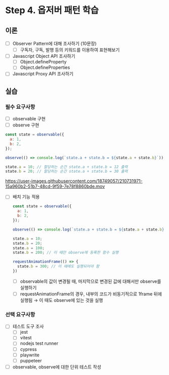 # Step 4. 옵저버 패턴 학습

## 이론

- [ ]  Observer Pattern에 대해 조사하기 (10문장)
   - [ ]  구독자, 구독, 발행 등의 키워드를 이용하여 표현해보기
- [ ]  Javascript Object API 조사하기
   - [ ]  Object.defineProperty
   - [ ]  Object.defineProperties
- [ ]  Javascript Proxy API 조사하기

## 실습

### 필수 요구사항

- [ ]  observable 구현
- [ ]  observe 구현

```jsx
const state = observable({
  a: 1,
  b: 2,
});

observe(() => console.log(`state.a + state.b = ${state.a + state.b}`)); // 3

state.a = 10; // 할당하는 순간 state.a + state.b = 12 출력
state.b = 20; // 할당하는 순간 state.a + state.b = 30 출력
```

https://user-images.githubusercontent.com/18749057/210731971-15a960b2-51b7-48cd-9f59-7e78f8860bde.mov

- [ ]  배치 기능 적용

   ```jsx
   const state = observable({
     a: 1,
     b: 2,
   });
   
   observe(() => console.log(`state.a + state.b = ${state.a + state.b}`)); // 3
   
   state.a = 10;
   state.b = 20;
   state.a = 100;
   state.b = 200; // 이 때만 observe에 등록한 함수 실행
   
   requestAnimationFrame(() => {
     state.b = 300; // 이 때에도 실행되어야 함
   })
   ```

   - [ ]  observable의 값이 변경될 때, 마지막으로 변경된 값에 대해서만 observe를 실행하기
   - [ ]  requestAnimationFrame의 경우, 내부의 코드가 비동기적으로 1frame 뒤에 실행됨 → 이 때도 observe에 있는 것을 실행

### 선택 요구사항

- [ ]  테스트 도구 조사
   - [ ]  jest
   - [ ]  vitest
   - [ ]  nodejs test runner
   - [ ]  cypress
   - [ ]  playwrite
   - [ ]  puppeteer
- [ ]  observable, observe에 대한 단위 테스트 작성
